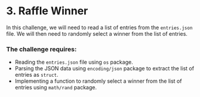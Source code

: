 # 3. Raffle Winner

In this challenge, we will need to read a list of entries from the `entries.json` file. We will then need to randomly select a winner from the list of entries.

### The challenge requires:

- Reading the `entries.json` file using `os` package.
- Parsing the JSON data using `encoding/json` package to extract the list of entries as `struct`.
- Implementing a function to randomly select a winner from the list of entries using `math/rand` package.
